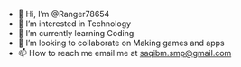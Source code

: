 - 👋 Hi, I’m @Ranger78654
- 👀 I’m interested in Technology
- 🌱 I’m currently learning Coding
- 💞️ I’m looking to collaborate on Making games and apps
- 📫 How to reach me email me at saqibm.smp@gmail.com

<!---
Ranger78654/Ranger78654 is a ✨ special ✨ repository because its `README.md` (this file) appears on your GitHub profile.
You can click the Preview link to take a look at your changes.
--->
